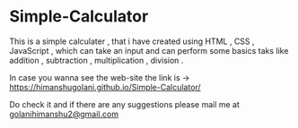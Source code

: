 # Simple-Calculator

This is a simple calculater , that i have created using HTML , CSS , JavaScript ,
which can take an input and can perform some basics taks like addition , subtraction , multiplication , division .


In case you wanna see the web-site the link is -> https://himanshugolani.github.io/Simple-Calculator/

Do check it and if there are any suggestions please mail me at golanihimanshu2@gmail.com
